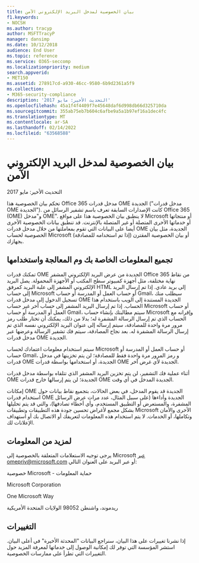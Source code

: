 ```yaml
---
title: بيان الخصوصية لمدخل البريد الإلكتروني الآمن
f1.keywords:
- NOCSH
ms.author: tracyp
author: MSFTTracyP
manager: dansimp
ms.date: 10/12/2018
audience: End User
ms.topic: reference
ms.service: O365-seccomp
ms.localizationpriority: medium
search.appverid:
- MET150
ms.assetid: 278917cd-a930-46cc-9580-6b9d2361a5f9
ms.collection:
- M365-security-compliance
description: 'التحديث الأخير: مايو 2017'
ms.openlocfilehash: 45a1f4f4409f7e45648daf6d998db66d325710da
ms.sourcegitcommit: 355ab75eb7b604c6afbe9a5a1b97ef16a1dec4fc
ms.translationtype: MT
ms.contentlocale: ar-SA
ms.lasthandoff: 02/14/2022
ms.locfileid: "63568588"
---
```

# <a name="privacy-statement-for-secure-email-portal"></a>بيان الخصوصية لمدخل البريد الإلكتروني الآمن

التحديث الأخير: مايو 2017
  
تحكم بيان الخصوصية هذا Office 365 مدخل قدرات OME الجديدة ("مدخل قدرات OME الجديدة"). كانت الإصدارات السابقة تعرف باسم تشفير الرسائل من Office 365 (OME) و"مدخل OME". لا ينطبق بيان الخصوصية هذا على مواقع Microsoft أو منتجاتها أو خدماتها الأخرى المتصلة أو غير المتصلة بالإنترنت. قد تنطبق بيانات الخصوصية الأخرى أيضا على البيانات التي تقوم بمعاملتها من خلال مدخل قدرات OME الجديدة، مثل بيان الخصوصية لحساب Microsoft (إذا تم استخدامه للمصادقة) أو بيان الخصوصية المقترن بجهازك.
  
## <a name="collection-processing-and-use-of-your-information"></a>تجميع المعلومات الخاصة بك وم المعالجة واستخدامها

تمكنك قدرات OME الجديدة من عرض البريد الإلكتروني المشفر Office 365 من نقاط نهاية مختلفة، مثل أجهزة كمبيوتر سطح المكتب أو الأجهزة المحمولة. يصل البريد الإلكتروني المشفر إلى علبة البريد كمرفق HTML إلى بريد عادي. إذا تم إرسال البريد إلى حساب Microsoft أو حساب العمل أو المدرسة أو حساب Gmail، سيطلب منك تسجيل الدخول إلى مدخل قدرات OME الجديدة المستندة إلى الويب باستخدام هذا الحساب. إذا تم إرسال البريد المشفر إلى حساب آخر غير حساب Microsoft أو حساب العمل أو المدرسة أو حساب Gmail، سيتم مطالبتك بإنشاء حساب Microsoft وإقرانه مع الحساب الذي تم إرسال الرسالة المشفرة له؛ بدلا من ذلك، يمكنك أن تختار طلب رمز مرور مرة واحدة للمصادقة، سيتم إرساله إلى عنوان البريد الإلكتروني نفسه الذي تم إرسال الرسالة المشفرة له. بعد نجاح المصادقة، سيتم فك تشفير الرسالة وعرضها عبر مدخل قدرات OME الجديدة.
  
سيتم استخدام معلومات اعتمادك لحساب Microsoft أو حساب العمل أو المدرسة أو حساب Gmail، و رمز المرور مرة واحدة فقط للمصادقة؛ لن يتم تخزينها في مدخل قدرات OME الجديدة، أو استخدامها بواسطة قدرات OME الجديدة لأي غرض آخر.
  
أثناء عملية فك التشفير، لن يتم تخزين البريد المشفر الذي تتلقاه بواسطة مدخل قدرات OME الجديدة؛ لن يتم إرسالها خارج قدرات OME الجديدة المدخل في أي وقت.
  
إمكانات OME الجديدة قد يقوم المدخل، في بعض الحالات، بتجميع نقاط بيانات حول استخدام قدرات OME الجديدة وأداءها (على سبيل المثال، عدد مرات عرض الرسائل المشفرة، والمستعرض أو التطبيق المستخدم، وأي أخطاء تصادفها)، والتي قد يتم تحليلها بشكل مجمع لأغراض تحسين جودة هذه التطبيقات وتطبيقات Microsoft الأخرى والأمان وتكاملها،  أو الخدمات. لا يتم استخدام هذه المعلومات لتعريفك أو الاتصال بك أو استهداف الإعلانات لك.
  
## <a name="for-more-information"></a>لمزيد من المعلومات

يرجى توجيه الاستعلامات المتعلقة بالخصوصية إلى Microsoft [عبر](mailto:omepriv@microsoft.com) omepriv@microsoft.com أو عبر البريد على العنوان التالي:
  
خصوصية Microsoft - حماية المعلومات
  
Microsoft Corporation
  
One Microsoft Way
  
ريدموند، واشنطن 98052 الولايات المتحدة الأمريكية
  
## <a name="changes"></a>التغييرات

إذا نشرنا تغييرات على هذا البيان، سنراجع البيانات "المحدثة الأخيرة" في أعلى البيان. استشر المؤسسة التي توفر لك إمكانية الوصول إلى خدماتها لمعرفة المزيد حول التغييرات التي تطرأ على ممارسات الخصوصية.
  

